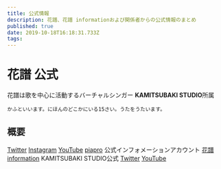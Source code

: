 ```yaml
---
title: 公式情報
description: 花譜、花譜 informationおよび関係者からの公式情報のまとめ
published: true
date: 2019-10-18T16:18:31.733Z
tags: 
---
```


# 花譜 公式

花譜は歌を中心に活動するバーチャルシンガー
**KAMITSUBAKI STUDIO**所属

`かふといいます。にほんのどこかにいる15さい。うたをうたいます。 `

## 概要

[Twitter](https://twitter.com/virtual_kaf)
[Instagram](https://www.instagram.com/virtual_kaf/)
[YouTube](https://www.youtube.com/channel/UCQ1U65-CQdIoZ2_NA4Z4F7A/featured)
[piapro](https://piapro.jp/virtual_kaf)
公式インフォメーションアカウント
[花譜 information](https://twitter.com/kaf_info)
KAMITSUBAKI STUDIO公式
[Twitter](https://twitter.com/kamitsubaki_jp)
[YouTube](https://www.youtube.com/channel/UCAOhUv73jM5iCpOhuJOQzxA)